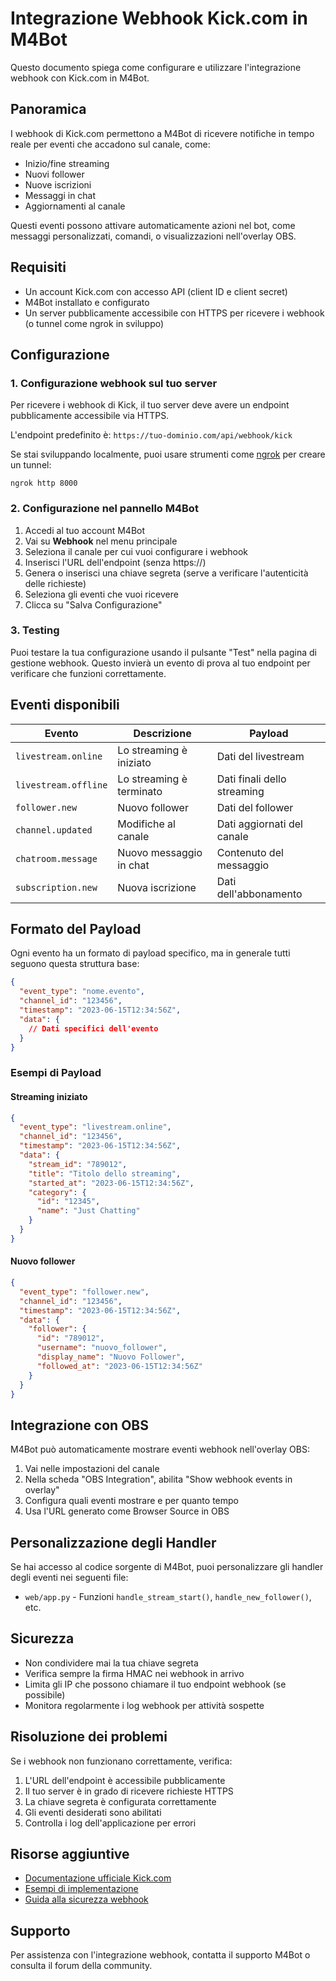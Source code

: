 # Integrazione Webhook Kick.com in M4Bot

Questo documento spiega come configurare e utilizzare l'integrazione webhook con Kick.com in M4Bot.

## Panoramica

I webhook di Kick.com permettono a M4Bot di ricevere notifiche in tempo reale per eventi che accadono sul canale, come:
- Inizio/fine streaming
- Nuovi follower
- Nuove iscrizioni
- Messaggi in chat
- Aggiornamenti al canale

Questi eventi possono attivare automaticamente azioni nel bot, come messaggi personalizzati, comandi, o visualizzazioni nell'overlay OBS.

## Requisiti

- Un account Kick.com con accesso API (client ID e client secret)
- M4Bot installato e configurato
- Un server pubblicamente accessibile con HTTPS per ricevere i webhook (o tunnel come ngrok in sviluppo)

## Configurazione

### 1. Configurazione webhook sul tuo server

Per ricevere i webhook di Kick, il tuo server deve avere un endpoint pubblicamente accessibile via HTTPS.

L'endpoint predefinito è: `https://tuo-dominio.com/api/webhook/kick`

Se stai sviluppando localmente, puoi usare strumenti come [ngrok](https://ngrok.com/) per creare un tunnel:
```
ngrok http 8000
```

### 2. Configurazione nel pannello M4Bot

1. Accedi al tuo account M4Bot
2. Vai su **Webhook** nel menu principale
3. Seleziona il canale per cui vuoi configurare i webhook
4. Inserisci l'URL dell'endpoint (senza https://)
5. Genera o inserisci una chiave segreta (serve a verificare l'autenticità delle richieste)
6. Seleziona gli eventi che vuoi ricevere
7. Clicca su "Salva Configurazione"

### 3. Testing

Puoi testare la tua configurazione usando il pulsante "Test" nella pagina di gestione webhook. 
Questo invierà un evento di prova al tuo endpoint per verificare che funzioni correttamente.

## Eventi disponibili

| Evento | Descrizione | Payload |
|--------|-------------|---------|
| `livestream.online` | Lo streaming è iniziato | Dati del livestream |
| `livestream.offline` | Lo streaming è terminato | Dati finali dello streaming |
| `follower.new` | Nuovo follower | Dati del follower |
| `channel.updated` | Modifiche al canale | Dati aggiornati del canale |
| `chatroom.message` | Nuovo messaggio in chat | Contenuto del messaggio |
| `subscription.new` | Nuova iscrizione | Dati dell'abbonamento |

## Formato del Payload

Ogni evento ha un formato di payload specifico, ma in generale tutti seguono questa struttura base:

```json
{
  "event_type": "nome.evento",
  "channel_id": "123456",
  "timestamp": "2023-06-15T12:34:56Z",
  "data": {
    // Dati specifici dell'evento
  }
}
```

### Esempi di Payload

#### Streaming iniziato

```json
{
  "event_type": "livestream.online",
  "channel_id": "123456",
  "timestamp": "2023-06-15T12:34:56Z",
  "data": {
    "stream_id": "789012",
    "title": "Titolo dello streaming",
    "started_at": "2023-06-15T12:34:56Z",
    "category": {
      "id": "12345",
      "name": "Just Chatting"
    }
  }
}
```

#### Nuovo follower

```json
{
  "event_type": "follower.new",
  "channel_id": "123456",
  "timestamp": "2023-06-15T12:34:56Z",
  "data": {
    "follower": {
      "id": "789012",
      "username": "nuovo_follower",
      "display_name": "Nuovo Follower",
      "followed_at": "2023-06-15T12:34:56Z"
    }
  }
}
```

## Integrazione con OBS

M4Bot può automaticamente mostrare eventi webhook nell'overlay OBS:

1. Vai nelle impostazioni del canale
2. Nella scheda "OBS Integration", abilita "Show webhook events in overlay"
3. Configura quali eventi mostrare e per quanto tempo
4. Usa l'URL generato come Browser Source in OBS

## Personalizzazione degli Handler

Se hai accesso al codice sorgente di M4Bot, puoi personalizzare gli handler degli eventi nei seguenti file:

- `web/app.py` - Funzioni `handle_stream_start()`, `handle_new_follower()`, etc.

## Sicurezza

- Non condividere mai la tua chiave segreta
- Verifica sempre la firma HMAC nei webhook in arrivo
- Limita gli IP che possono chiamare il tuo endpoint webhook (se possibile)
- Monitora regolarmente i log webhook per attività sospette

## Risoluzione dei problemi

Se i webhook non funzionano correttamente, verifica:

1. L'URL dell'endpoint è accessibile pubblicamente
2. Il tuo server è in grado di ricevere richieste HTTPS
3. La chiave segreta è configurata correttamente
4. Gli eventi desiderati sono abilitati
5. Controlla i log dell'applicazione per errori

## Risorse aggiuntive

- [Documentazione ufficiale Kick.com](https://docs.kick.com/)
- [Esempi di implementazione](https://docs.kick.com/events)
- [Guida alla sicurezza webhook](https://docs.kick.com/webhooks)

## Supporto

Per assistenza con l'integrazione webhook, contatta il supporto M4Bot o consulta il forum della community. 